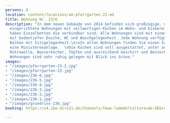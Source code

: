 ```yaml
---
persons: 4
location: content/locations/am-pfarrgarten-23.md
title: Wohnung Nr. 23/6
description: "In dem neuen Gebäude von 2014 befinden sich großzügige, modern und zeitlos
  eingerichtete Wohnungen mit vollwertigen Küchen im Wohn- und Essbereich. Die Schlafzimmern
  haben Einzelbetten die verbindbar sind. Alle Wohnungen sind mit einem Bad ausgestattet
  mit bodentiefer Dusche, WC und Waschgelegenheit. Jede Wohnung verfügt über eigenen
  Balkon mit Sitzgelegenheit.\n\nIn allen Wohnungen finden Sie einen Sat-Flat TV und
  eine Ministereoanlage.  \nDie Küchen sind voll ausgestattet, unter anderem mit Kaffeemaschine,
  Mikrowelle, Wasserkocher, Töpfen und ausreichend Geschirr und Besteck.  \n  \nDie
  Wohnungen sind sehr ruhig gelegen mit Blick ins Grüne."
images:
- "/images/pfarrgarten-23-2.jpg"
- "/images/pfarrgarten-23.jpg"
- "/images/236-6.jpg"
- "/images/236-5.jpg"
- "/images/236-4.jpg"
- "/images/236-3.jpg"
- "/images/236-2.jpg"
- "/images/236-1.jpg"
- "/images/grundriss-236.jpg"
booking: https://v4.ibe.dirs21.de/channels/fewo-lammde?culture=de-DE&room_id=104927&los=3

---
```

